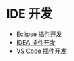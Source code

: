 # IDE 开发

+ [Eclipse 插件开发](https://github.com/cnwutianhao/ide/tree/main/eclipse)
+ [IDEA 插件开发](https://github.com/cnwutianhao/ide/tree/main/idea)
+ [VS Code 插件开发](https://github.com/cnwutianhao/ide/tree/main/vscode)
